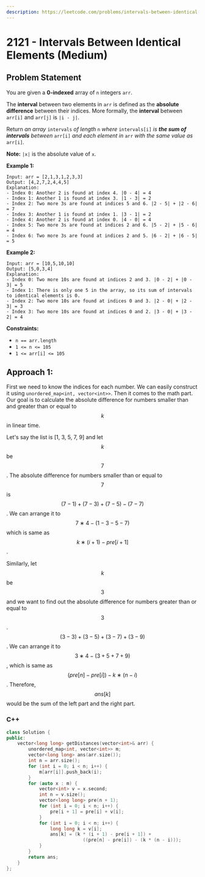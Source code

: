 ```yaml
---
description: https://leetcode.com/problems/intervals-between-identical-elements/
---
```


# 2121 - Intervals Between Identical Elements (Medium)

## Problem Statement

You are given a **0-indexed** array of `n` integers `arr`.

The **interval** between two elements in `arr` is defined as the **absolute difference** between their indices. More formally, the **interval** between `arr[i]` and `arr[j]` is `|i - j|`.

Return _an array_ `intervals` _of length_ `n` _where_ `intervals[i]` _is **the sum of intervals** between_ `arr[i]` _and each element in_ `arr` _with the same value as_ `arr[i]`_._

**Note:** `|x|` is the absolute value of `x`.

**Example 1:**

```
Input: arr = [2,1,3,1,2,3,3]
Output: [4,2,7,2,4,4,5]
Explanation:
- Index 0: Another 2 is found at index 4. |0 - 4| = 4
- Index 1: Another 1 is found at index 3. |1 - 3| = 2
- Index 2: Two more 3s are found at indices 5 and 6. |2 - 5| + |2 - 6| = 7
- Index 3: Another 1 is found at index 1. |3 - 1| = 2
- Index 4: Another 2 is found at index 0. |4 - 0| = 4
- Index 5: Two more 3s are found at indices 2 and 6. |5 - 2| + |5 - 6| = 4
- Index 6: Two more 3s are found at indices 2 and 5. |6 - 2| + |6 - 5| = 5
```

**Example 2:**

```
Input: arr = [10,5,10,10]
Output: [5,0,3,4]
Explanation:
- Index 0: Two more 10s are found at indices 2 and 3. |0 - 2| + |0 - 3| = 5
- Index 1: There is only one 5 in the array, so its sum of intervals to identical elements is 0.
- Index 2: Two more 10s are found at indices 0 and 3. |2 - 0| + |2 - 3| = 3
- Index 3: Two more 10s are found at indices 0 and 2. |3 - 0| + |3 - 2| = 4
```

**Constraints:**

* `n == arr.length`
* `1 <= n <= 105`
* `1 <= arr[i] <= 105`

## Approach 1:

First we need to know the indices for each number. We can easily construct it using `unordered_map<int, vector<int>>`. Then it comes to the math part. Our goal is to calculate the absolute difference for numbers smaller than and greater than or equal to $$k$$ in linear time.

Let's say the list is \[1, 3, 5, 7, 9] and let $$k$$ be $$7$$. The absolute difference for numbers smaller than or equal to $$7$$ is $$(7−1)+(7−3)+(7−5)−(7−7)$$. We can arrange it to $$7∗4−(1−3−5−7)$$which is same as $$k∗(i+1)−pre[i+1]$$.

Similarly, let $$k$$ be $$3$$ and we want to find out the absolute difference for numbers greater than or equal to $$3$$. $$(3−3)+(3−5)+(3−7)+(3−9)$$. We can arrange it to $$3∗4−(3+5+7+9)$$, which is same as $$(pre[n]−pre[i])−k∗(n−i)$$. Therefore, $$ans[k]$$ would be the sum of the left part and the right part.

### C++

```cpp
class Solution {
public:
    vector<long long> getDistances(vector<int>& arr) {
        unordered_map<int, vector<int>> m;
        vector<long long> ans(arr.size());
        int n = arr.size();
        for (int i = 0; i < n; i++) {
            m[arr[i]].push_back(i);
        }
        for (auto x : m) {
            vector<int> v = x.second;
            int n = v.size();
            vector<long long> pre(n + 1);
            for (int i = 0; i < n; i++) {
                pre[i + 1] = pre[i] + v[i];
            }
            for (int i = 0; i < n; i++) {
                long long k = v[i];
                ans[k] = (k * (i + 1) - pre[i + 1]) + 
                            ((pre[n] - pre[i]) - (k * (n - i)));
            }
        }
        return ans;
    }
};

```
